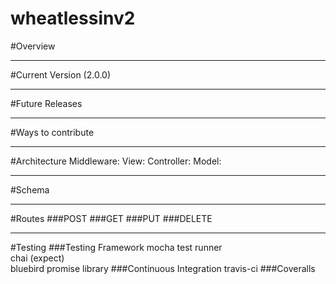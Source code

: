 # wheatlessinv2

#Overview
****
#Current Version (2.0.0)
****
#Future Releases
****
#Ways to contribute
****
#Architecture
Middleware:
View:
Controller:
Model:
****
#Schema
*****
#Routes
###POST
###GET
###PUT
###DELETE
****
#Testing
###Testing Framework
mocha test runner  
chai (expect)  
bluebird promise library
###Continuous Integration
travis-ci
###Coveralls
